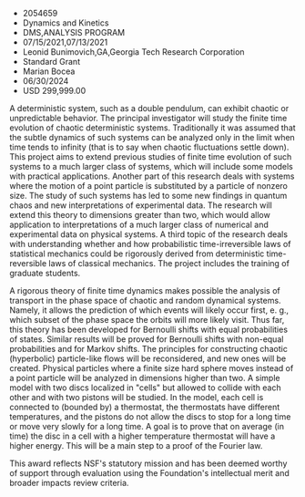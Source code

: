 
* 2054659
* Dynamics and Kinetics
* DMS,ANALYSIS PROGRAM
* 07/15/2021,07/13/2021
* Leonid Bunimovich,GA,Georgia Tech Research Corporation
* Standard Grant
* Marian Bocea
* 06/30/2024
* USD 299,999.00

A deterministic system, such as a double pendulum, can exhibit chaotic or
unpredictable behavior. The principal investigator will study the finite time
evolution of chaotic deterministic systems. Traditionally it was assumed that
the subtle dynamics of such systems can be analyzed only in the limit when time
tends to infinity (that is to say when chaotic fluctuations settle down). This
project aims to extend previous studies of finite time evolution of such systems
to a much larger class of systems, which will include some models with practical
applications. Another part of this research deals with systems where the motion
of a point particle is substituted by a particle of nonzero size. The study of
such systems has led to some new findings in quantum chaos and new
interpretations of experimental data. The research will extend this theory to
dimensions greater than two, which would allow application to interpretations of
a much larger class of numerical and experimental data on physical systems. A
third topic of the research deals with understanding whether and how
probabilistic time-irreversible laws of statistical mechanics could be
rigorously derived from deterministic time-reversible laws of classical
mechanics. The project includes the training of graduate students.

A rigorous theory of finite time dynamics makes possible the analysis of
transport in the phase space of chaotic and random dynamical systems. Namely, it
allows the prediction of which events will likely occur first, e. g., which
subset of the phase space the orbits will more likely visit. Thus far, this
theory has been developed for Bernoulli shifts with equal probabilities of
states. Similar results will be proved for Bernoulli shifts with non-equal
probabilities and for Markov shifts. The principles for constructing chaotic
(hyperbolic) particle-like flows will be reconsidered, and new ones will be
created. Physical particles where a finite size hard sphere moves instead of a
point particle will be analyzed in dimensions higher than two. A simple model
with two discs localized in "cells" but allowed to collide with each other and
with two pistons will be studied. In the model, each cell is connected to
(bounded by) a thermostat, the thermostats have different temperatures, and the
pistons do not allow the discs to stop for a long time or move very slowly for a
long time. A goal is to prove that on average (in time) the disc in a cell with
a higher temperature thermostat will have a higher energy. This will be a main
step to a proof of the Fourier law.

This award reflects NSF's statutory mission and has been deemed worthy of
support through evaluation using the Foundation's intellectual merit and broader
impacts review criteria.
